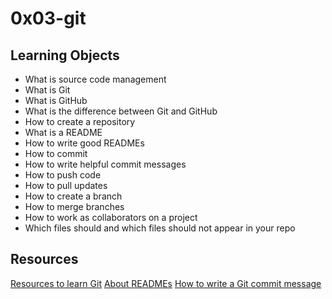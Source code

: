# 0x03-git 
## Learning Objects

- What is source code management
- What is Git
- What is GitHub
- What is the difference between Git and GitHub
- How to create a repository
- What is a README
- How to write good READMEs
- How to commit
- How to write helpful commit messages
- How to push code
- How to pull updates
- How to create a branch
- How to merge branches
- How to work as collaborators on a project
- Which files should and which files should not appear in your repo

## Resources

[Resources to learn Git](https://docs.github.com/en/get-started/quickstart/set-up-git)
[About READMEs](https://docs.github.com/en/github/creating-cloning-and-archiving-repositories/creating-a-repository-on-github/about-readmes)
[How to write a Git commit message](https://chris.beams.io/posts/git-commit/#seven-rules)
